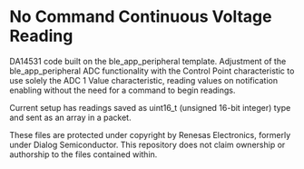 # No Command Continuous Voltage Reading

DA14531 code built on the ble_app_peripheral template. Adjustment of the ble_app_peripheral ADC functionality with the Control Point characteristic to use solely the ADC 1 Value characteristic, reading values on notification enabling without the need for a command to begin readings.

Current setup has readings saved as uint16_t (unsigned 16-bit integer) type and sent as an array in a packet.

These files are protected under copyright by Renesas Electronics, formerly under Dialog Semiconductor. This repository does not claim ownership or authorship to the files contained within.
